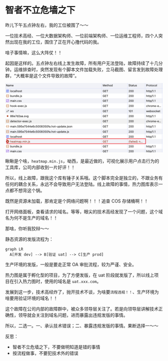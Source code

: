 # 智者不立危墙之下

昨儿下午五点钟左右，我的工位被围了～～

一位技术高经、一位大数据架构师、一位前端架构师、一位运维工程师，四个人突然出现在我的工位，围住了正在开心撸代码的我。

啥子事情嘛，这么大阵仗！！

起因是这样的。五点钟左右线上发生故障，所有用户无法登陆，故障持续了十几分钟。运维排查时，突然发现有个脚本文件加载失败，立马截图、留言发到故障处理群，“大概率是这个文件导致的故障”。

![network](./img/network.png)

瞅瞅是个啥，`heatmap.min.js`，呦西，是最近做的，可视化展示用户点击行为的工具库，公司内部收到一片好评！！

所以，线上故障，跟我这个库有锤子关系哦。这个脚本完全是独立的，不跟业务有任何的耦合关系，永远不会导致用户无法登陆。线上故障的事情，热力图库表示一点都不想背这个锅。

既然是资源未加载，那肯定是个网络问题啊！！！追查 COS 存储桶啊！！

打开网络面板，查看请求的域名。等等，眼尖的技术高经发现了一个问题，这个域名为何不是生产的域名！！

那啥，你听我狡辩～～

静态资源的发版流程为：

```mermaid
graph LR
  A[开发 dev] --> B[验证 uat] --> C[生产 prod]
```

生产环境的发版，一般是要走正常 OA 审批流程，较为严谨、安全。

热力图是属于孵化型的项目，为了方便发版，在 uat 阶段就发版了，所以线上项目在引入热力图时，使用的域名是 `uat.xxx.com`。

发展到这一步，技术高经炸了，抛开技术不谈，为啥要`流程违规！！`、生产环境为啥要用验证环境的域名！！

这个故障在公司内部的故障群中，被众多领导层关注了。若是向领导层讲解技术正确性，领导就会关注到域名问题，进而暴露出违规发版的事情。

所以，二选一。一、承认技术错误；二、暴露违规发版的事情。果断选择一～～

反思：

- 智者不立危墙之下，不要做明知道是错的事情
- 按流程做事，不要犯技术外的错误
